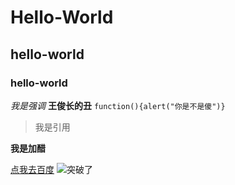# Hello-World
## hello-world
### hello-world
*我是强调*
**王俊长的丑**
`function(){alert("你是不是傻")}`
>我是引用

**我是加醋**

[点我去百度](http://www.baidu.com)
![突破了](https://image.baidu.com/search/detail?ct=503316480&z=0&tn=baiduimagedetail&ipn=d&cl=2&cm=1&sc=0&lm=-1&ie=gbk&pn=0&rn=1&di=59303161720&ln=30&word=%B0%D9%B6%C8%C3%C0%C5%AE%CD%BC%C6%AC&os=4266728977,1098314937&cs=2458630533,3511294401&objurl=http%3A%2F%2Ft1.27270.com%2Fuploads%2Ftu%2F201412%2F509%2F3.jpg&bdtype=0&simid=3444605716,169588658&pi=0&adpicid=0&timingneed=0&spn=0&is=0,0&fr=ala&oriquery=%E7%99%BE%E5%BA%A6%E7%BE%8E%E5%A5%B3%E5%9B%BE%E7%89%87&ala=0&alatpl=sp&pos=1&hs=2&xthttps=111111)
